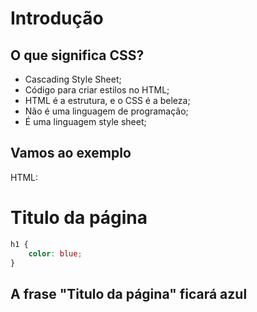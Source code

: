 # Introdução

## O que significa CSS?

* Cascading Style Sheet;
* Código para criar estilos no HTML;
* HTML é a estrutura, e o CSS é a beleza;
* Não é uma linguagem de programação;
* É uma linguagem style sheet;

## Vamos ao exemplo

HTML:
<h1>Titulo da página</h1>

```css
h1 {
    color: blue;
}
```
## A frase "Titulo da página" ficará azul